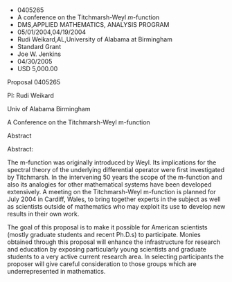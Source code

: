 
* 0405265
* A conference on the Titchmarsh-Weyl $m$-function
* DMS,APPLIED MATHEMATICS, ANALYSIS PROGRAM
* 05/01/2004,04/19/2004
* Rudi Weikard,AL,University of Alabama at Birmingham
* Standard Grant
* Joe W. Jenkins
* 04/30/2005
* USD 5,000.00

Proposal 0405265

PI: Rudi Weikard

Univ of Alabama Birmingham

A Conference on the Titchmarsh-Weyl m-function

Abstract

Abstract:

The m-function was originally introduced by Weyl. Its implications for the
spectral theory of the underlying differential operator were first investigated
by Titchmarsh. In the intervening 50 years the scope of the m-function and also
its analogies for other mathematical systems have been developed extensively. A
meeting on the Titchmarsh-Weyl m-function is planned for July 2004 in Cardiff,
Wales, to bring together experts in the subject as well as scientists outside of
mathematics who may exploit its use to develop new results in their own work.

The goal of this proposal is to make it possible for American scientists (mostly
graduate students and recent Ph.D.s) to participate. Monies obtained through
this proposal will enhance the infrastructure for research and education by
exposing particularly young scientists and graduate students to a very active
current research area. In selecting participants the proposer will give careful
consideration to those groups which are underrepresented in mathematics.


